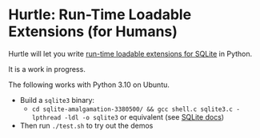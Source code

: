 # Hurtle: Run-Time Loadable Extensions (for Humans)

Hurtle will let you write [run-time loadable extensions for SQLite](https://sqlite.org/loadext.html) in Python.

It is a work in progress.

The following works with Python 3.10 on Ubuntu.

* Build a `sqlite3` binary: 
    * `cd sqlite-amalgamation-3380500/ && gcc shell.c sqlite3.c -lpthread -ldl -o sqlite3` or equivalent (see [SQLite docs](https://sqlite.org/howtocompile.html#compiling_the_command_line_interface))
* Then run `./test.sh` to try out the demos
